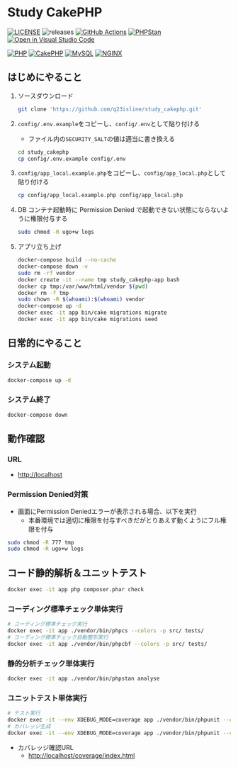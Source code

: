 # Study CakePHP

[![LICENSE](https://img.shields.io/badge/license-MIT-green.svg)](./LICENSE)
![releases](https://img.shields.io/github/release/q23isline/study_cakephp.svg?logo=github)
[![GitHub Actions](https://github.com/q23isline/study_cakephp/actions/workflows/ci.yml/badge.svg)](https://github.com/q23isline/study_cakephp/actions/workflows/ci.yml)
[![PHPStan](https://img.shields.io/badge/PHPStan-level%208-brightgreen.svg)](https://github.com/phpstan/phpstan)
[![Open in Visual Studio Code](https://img.shields.io/static/v1?logo=visualstudiocode&label=&message=Open%20in%20Visual%20Studio%20Code&labelColor=555555&color=007acc&logoColor=007acc)](https://open.vscode.dev/q23isline/study_cakephp)

[![PHP](https://img.shields.io/static/v1?logo=php&label=PHP&message=v8.1.13&labelColor=555555&color=777BB4&logoColor=777BB4)](https://www.php.net)
[![CakePHP](https://img.shields.io/static/v1?logo=cakephp&label=CakePHP&message=v4.4.12&labelColor=555555&color=D33C43&logoColor=D33C43)](https://cakephp.org)
[![MySQL](https://img.shields.io/static/v1?logo=mysql&label=MySQL&message=v8.0&labelColor=555555&color=4479A1&logoColor=4479A1)](https://dev.mysql.com)
[![NGINX](https://img.shields.io/static/v1?logo=nginx&label=NGINX&message=v1.21&labelColor=555555&color=009639&logoColor=009639)](https://www.nginx.com)

## はじめにやること

1. ソースダウンロード

    ```bash
    git clone 'https://github.com/q23isline/study_cakephp.git'
    ```

2. `config/.env.example`をコピーし、`config/.env`として貼り付ける
    - ファイル内の`SECURITY_SALT`の値は適当に書き換える

    ```bash
    cd study_cakephp
    cp config/.env.example config/.env
    ```

3. `config/app_local.example.php`をコピーし、`config/app_local.php`として貼り付ける

    ```bash
    cp config/app_local.example.php config/app_local.php
    ```

4. DB コンテナ起動時に Permission Denied で起動できない状態にならないように権限付与する

    ```bash
    sudo chmod -R ugo+w logs
    ```

5. アプリ立ち上げ

    ```bash
    docker-compose build --no-cache
    docker-compose down -v
    sudo rm -rf vendor
    docker create -it --name tmp study_cakephp-app bash
    docker cp tmp:/var/www/html/vendor $(pwd)
    docker rm -f tmp
    sudo chown -R $(whoami):$(whoami) vendor
    docker-compose up -d
    docker exec -it app bin/cake migrations migrate
    docker exec -it app bin/cake migrations seed
    ```

## 日常的にやること

### システム起動

```bash
docker-compose up -d
```

### システム終了

```bash
docker-compose down
```

## 動作確認

### URL

- <http://localhost>

### Permission Denied対策

- 画面にPermission Deniedエラーが表示される場合、以下を実行
  - 本番環境では適切に権限を付与すべきだがとりあえず動くようにフル権限を付与

```bash
sudo chmod -R 777 tmp
sudo chmod -R ugo+w logs
```

## コード静的解析＆ユニットテスト

```bash
docker exec -it app php composer.phar check
```

### コーディング標準チェック単体実行

```bash
# コーディング標準チェック実行
docker exec -it app ./vendor/bin/phpcs --colors -p src/ tests/
# コーディング標準チェック自動整形実行
docker exec -it app ./vendor/bin/phpcbf --colors -p src/ tests/
```

### 静的分析チェック単体実行

```bash
docker exec -it app ./vendor/bin/phpstan analyse
```

### ユニットテスト単体実行

```bash
# テスト実行
docker exec -it --env XDEBUG_MODE=coverage app ./vendor/bin/phpunit --colors=always
# カバレッジ生成
docker exec -it --env XDEBUG_MODE=coverage app ./vendor/bin/phpunit --coverage-html webroot/coverage
```

- カバレッジ確認URL
  - <http://localhost/coverage/index.html>
